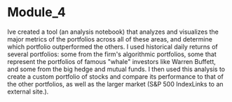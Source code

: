 # Module_4
 Ive created a tool (an analysis notebook) that analyzes and visualizes the major metrics of the portfolios across all of these areas, and determine which portfolio outperformed the others. I used historical daily returns of several portfolios: some from the firm's algorithmic portfolios, some that represent the portfolios of famous "whale" investors like Warren Buffett, and some from the big hedge and mutual funds. I then used this analysis to create a custom portfolio of stocks and compare its performance to that of the other portfolios, as well as the larger market (S&P 500 IndexLinks to an external site.).
